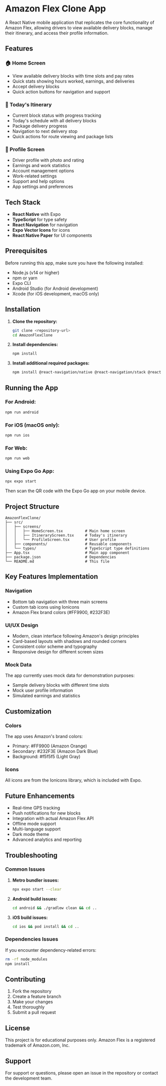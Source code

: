 # Amazon Flex Clone App

A React Native mobile application that replicates the core functionality of Amazon Flex, allowing drivers to view available delivery blocks, manage their itinerary, and access their profile information.

## Features

### 🏠 Home Screen
- View available delivery blocks with time slots and pay rates
- Quick stats showing hours worked, earnings, and deliveries
- Accept delivery blocks
- Quick action buttons for navigation and support

### 📅 Today's Itinerary
- Current block status with progress tracking
- Today's schedule with all delivery blocks
- Package delivery progress
- Navigation to next delivery stop
- Quick actions for route viewing and package lists

### 👤 Profile Screen
- Driver profile with photo and rating
- Earnings and work statistics
- Account management options
- Work-related settings
- Support and help options
- App settings and preferences

## Tech Stack

- **React Native** with Expo
- **TypeScript** for type safety
- **React Navigation** for navigation
- **Expo Vector Icons** for icons
- **React Native Paper** for UI components

## Prerequisites

Before running this app, make sure you have the following installed:

- Node.js (v14 or higher)
- npm or yarn
- Expo CLI
- Android Studio (for Android development)
- Xcode (for iOS development, macOS only)

## Installation

1. **Clone the repository:**
   ```bash
   git clone <repository-url>
   cd AmazonFlexClone
   ```

2. **Install dependencies:**
   ```bash
   npm install
   ```

3. **Install additional required packages:**
   ```bash
   npm install @react-navigation/native @react-navigation/stack @react-navigation/bottom-tabs react-native-screens react-native-safe-area-context react-native-gesture-handler
   ```

## Running the App

### For Android:
```bash
npm run android
```

### For iOS (macOS only):
```bash
npm run ios
```

### For Web:
```bash
npm run web
```

### Using Expo Go App:
```bash
npx expo start
```
Then scan the QR code with the Expo Go app on your mobile device.

## Project Structure

```
AmazonFlexClone/
├── src/
│   ├── screens/
│   │   ├── HomeScreen.tsx          # Main home screen
│   │   ├── ItineraryScreen.tsx     # Today's itinerary
│   │   └── ProfileScreen.tsx       # User profile
│   ├── components/                 # Reusable components
│   └── types/                      # TypeScript type definitions
├── App.tsx                         # Main app component
├── package.json                    # Dependencies
└── README.md                       # This file
```

## Key Features Implementation

### Navigation
- Bottom tab navigation with three main screens
- Custom tab icons using Ionicons
- Amazon Flex brand colors (#FF9900, #232F3E)

### UI/UX Design
- Modern, clean interface following Amazon's design principles
- Card-based layouts with shadows and rounded corners
- Consistent color scheme and typography
- Responsive design for different screen sizes

### Mock Data
The app currently uses mock data for demonstration purposes:
- Sample delivery blocks with different time slots
- Mock user profile information
- Simulated earnings and statistics

## Customization

### Colors
The app uses Amazon's brand colors:
- Primary: #FF9900 (Amazon Orange)
- Secondary: #232F3E (Amazon Dark Blue)
- Background: #f5f5f5 (Light Gray)

### Icons
All icons are from the Ionicons library, which is included with Expo.

## Future Enhancements

- Real-time GPS tracking
- Push notifications for new blocks
- Integration with actual Amazon Flex API
- Offline mode support
- Multi-language support
- Dark mode theme
- Advanced analytics and reporting

## Troubleshooting

### Common Issues

1. **Metro bundler issues:**
   ```bash
   npx expo start --clear
   ```

2. **Android build issues:**
   ```bash
   cd android && ./gradlew clean && cd ..
   ```

3. **iOS build issues:**
   ```bash
   cd ios && pod install && cd ..
   ```

### Dependencies Issues
If you encounter dependency-related errors:
```bash
rm -rf node_modules
npm install
```

## Contributing

1. Fork the repository
2. Create a feature branch
3. Make your changes
4. Test thoroughly
5. Submit a pull request

## License

This project is for educational purposes only. Amazon Flex is a registered trademark of Amazon.com, Inc.

## Support

For support or questions, please open an issue in the repository or contact the development team. 